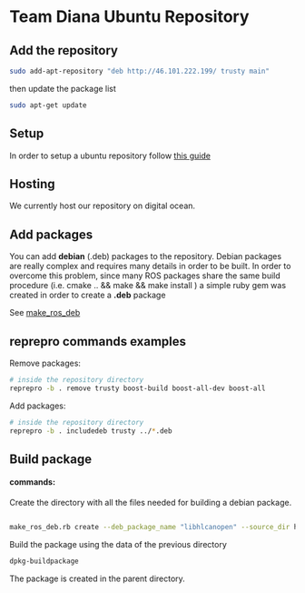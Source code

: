 # Team Diana Ubuntu Repository

## Add the repository

```bash
sudo add-apt-repository "deb http://46.101.222.199/ trusty main"
```

then update the package list

```bash
sudo apt-get update
```

## Setup

In order to setup a ubuntu repository follow [this guide](https://www.digitalocean.com/community/tutorials/how-to-use-reprepro-for-a-secure-package-repository-on-ubuntu-14-04)

## Hosting

We currently host our repository on digital ocean. 

## Add packages

You can add **debian** (.deb) packages to the repository.
Debian packages are really complex and requires many details in order to be built.
In order to overcome this problem, since many ROS packages share the same build procedure (i.e. cmake .. && make && make install ) a simple ruby gem was created in order to create a **.deb** package

See [make_ros_deb](make_ros_deb.md)

## reprepro commands examples

Remove packages: 

```bash
# inside the repository directory
reprepro -b . remove trusty boost-build boost-all-dev boost-all
```

Add packages:

```bash
# inside the repository directory
reprepro -b . includedeb trusty ../*.deb
```

## Build package

#### commands: 

Create the directory with all the files needed for building a debian package.
```bash

make_ros_deb.rb create --deb_package_name "libhlcanopen" --source_dir hlCANopen --maintainer_id 'Vincenzo Giovanni Comito (ubuntu repository key) <clynamen@gmail.com>' --cmake_extra_options CMAKE_CXX_COMPILER=/usr/bin/g++-5,BOOST_ROOT=/opt/boost --trace
```

Build the package using the data of the previous directory
```bash
dpkg-buildpackage
```

The package is created in the parent directory.
